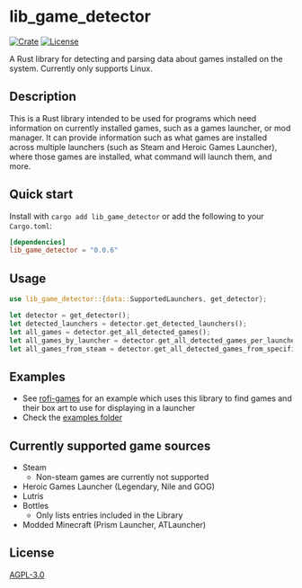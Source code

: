 # lib_game_detector

[![Crate](https://img.shields.io/crates/v/lib_game_detector.svg)](https://crates.io/crates/lib_game_detector)
[![License](https://img.shields.io/badge/License-AGPLv3-green.svg)](https://github.com/Rolv-Apneseth/lib_game_detector/blob/main/LICENSE)

A Rust library for detecting and parsing data about games installed on the system. Currently
only supports Linux.

## Description

This is a Rust library intended to be used for programs which need information on currently
installed games, such as a games launcher, or mod manager. It can provide information such as
what games are installed across multiple launchers (such as Steam and Heroic Games Launcher),
where those games are installed, what command will launch them, and more.

## Quick start

Install with `cargo add lib_game_detector` or add the following to your `Cargo.toml`:

```toml
[dependencies]
lib_game_detector = "0.0.6"
```

## Usage

```rust
use lib_game_detector::{data::SupportedLaunchers, get_detector};

let detector = get_detector();
let detected_launchers = detector.get_detected_launchers();
let all_games = detector.get_all_detected_games();
let all_games_by_launcher = detector.get_all_detected_games_per_launcher();
let all_games_from_steam = detector.get_all_detected_games_from_specific_launcher(SupportedLaunchers::Steam);
```

## Examples

- See [rofi-games](https://github.com/Rolv-Apneseth/rofi-games) for an example which uses this library to find games and their box art to use for displaying in a launcher
- Check the [examples folder](https://github.com/Rolv-Apneseth/lib_game_detector/tree/main/examples)

## Currently supported game sources

- Steam
  - Non-steam games are currently not supported
- Heroic Games Launcher (Legendary, Nile and GOG)
- Lutris
- Bottles
  - Only lists entries included in the Library
- Modded Minecraft (Prism Launcher, ATLauncher)

## License

[AGPL-3.0](https://github.com/Rolv-Apneseth/lib_game_detector/blob/main/LICENSE)
